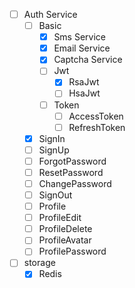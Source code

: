 -[ ] Auth Service
  - [ ] Basic  
    - [x] Sms Service
    - [x] Email Service
    - [x] Captcha Service
    - [ ] Jwt
      - [x] RsaJwt
      - [ ] HsaJwt
    - [ ] Token
      - [ ] AccessToken
      - [ ] RefreshToken
  - [x] SignIn
  - [ ] SignUp
  - [ ] ForgotPassword
  - [ ] ResetPassword
  - [ ] ChangePassword
  - [ ] SignOut
  - [ ] Profile
  - [ ] ProfileEdit
  - [ ] ProfileDelete
  - [ ] ProfileAvatar
  - [ ] ProfilePassword
- [ ] storage
  - [x] Redis